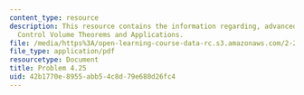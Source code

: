 ```yaml
---
content_type: resource
description: This resource contains the information regarding, advanced fluid mechanics,
  Control Volume Theorems and Applications.
file: /media/https%3A/open-learning-course-data-rc.s3.amazonaws.com/2-25-advanced-fluid-mechanics-fall-2013/42b1770e8955abb54c8d79e680d26fc4_MIT2_25F13_Shapi4.25_Prob.pdf
file_type: application/pdf
resourcetype: Document
title: Problem 4.25
uid: 42b1770e-8955-abb5-4c8d-79e680d26fc4
---
```

